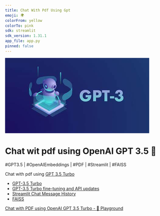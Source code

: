 ```yaml
---
title: Chat With Pdf Using Gpt
emoji: 🌍
colorFrom: yellow
colorTo: pink
sdk: streamlit
sdk_version: 1.31.1
app_file: app.py
pinned: false
---
```


![OpenAI GPT 3.5](/img/OpenAI_GPT3.5-Turbo.jpg)

# Chat wit pdf using OpenAI GPT 3.5 📢

#GPT3.5 | #OpenAIEmbeddings | #PDF | #Streamlit | #FAISS

Chat with pdf using [GPT 3.5 Turbo](https://platform.openai.com/docs/models/gpt-3-5-turbo)

- [GPT-3.5 Turbo](https://platform.openai.com/docs/models/gpt-3-5-turbo)
- [GPT-3.5 Turbo fine-tuning and API updates](https://openai.com/blog/gpt-3-5-turbo-fine-tuning-and-api-updates)
- [Streamlit Chat Message History](https://python.langchain.com/docs/integrations/memory/streamlit_chat_message_history)
- [FAISS](https://python.langchain.com/docs/integrations/vectorstores/faiss)

[Chat with PDF using OpenAI GPT 3.5 Turbo - 🤗 Playground](https://huggingface.co/spaces/thivav/chat_with_pdf_using_gpt)